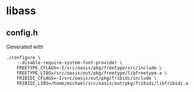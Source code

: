 # libass

## config.h
Generated with

	./configure \
		--disable-require-system-font-provider \
		FREETYPE_CFLAGS=-I/src/oasis/pkg/freetype/src/include \
		FREETYPE_LIBS=/src/oasis/out/pkg/freetype/libfreetype.a \
		FRIBIDI_CFLAGS=-I/src/oasis/out/pkg/fribidi/include \
		FRIBIDI_LIBS=/home/michael/src/oasis/out/pkg/fribidi/libfribidi.a
